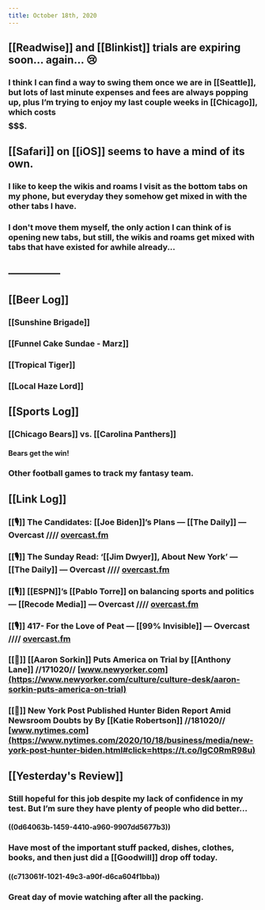 ```yaml
---
title: October 18th, 2020
---
```


## [[Readwise]] and [[Blinkist]] trials are expiring soon... again... 😢
### I think I can find a way to swing them once we are in [[Seattle]], but lots of last minute expenses and fees are always popping up, plus I’m trying to enjoy my last couple weeks in [[Chicago]], which costs $$$$$$$. 

## [[Safari]] on [[iOS]] seems to have a mind of its own. 
### I like to keep the wikis and roams I visit as the bottom tabs on my phone, but everyday they somehow get mixed in with the other tabs I have. 

### I don't move them myself, the only action I can think of is opening new tabs, but still, the wikis and roams get mixed with tabs that have existed for awhile already...

## —————

## [[Beer Log]]
### [[Sunshine Brigade]]

### [[Funnel Cake Sundae - Marz]]

### [[Tropical Tiger]]

### [[Local Haze Lord]]

## [[Sports Log]]
### [[Chicago Bears]] vs. [[Carolina Panthers]]
#### Bears get the win!

### Other football games to track my fantasy team. 

## [[Link Log]]
### [[🎙]] The Candidates: [[Joe Biden]]’s Plans — [[The Daily]] — Overcast //// [overcast.fm](https://overcast.fm/+LHydobBIo)

### [[🎙]] The Sunday Read: ‘[[Jim Dwyer]], About New York’ — [[The Daily]] — Overcast //// [overcast.fm](https://overcast.fm/+LHyefWEbQ)

### [[🎙]] [[ESPN]]’s [[Pablo Torre]] on balancing sports and politics — [[Recode Media]] — Overcast //// [overcast.fm](https://overcast.fm/+QL2dq-bA8)

### [[🎙]] 417- For the Love of Peat — [[99% Invisible]] — Overcast //// [overcast.fm](https://overcast.fm/+DCHuJD8)

### [[📰]] [[Aaron Sorkin]] Puts America on Trial by [[Anthony Lane]] //171020// [www.newyorker.com](https://www.newyorker.com/culture/culture-desk/aaron-sorkin-puts-america-on-trial)

### [[📰]] New York Post Published Hunter Biden Report Amid Newsroom Doubts by By [[Katie Robertson]] //181020// [www.nytimes.com](https://www.nytimes.com/2020/10/18/business/media/new-york-post-hunter-biden.html#click=https://t.co/lgC0RmR98u)

## [[Yesterday's Review]]
### Still hopeful for this job despite my lack of confidence in my test. But I’m sure they have plenty of people who did better...
#### ((0d64063b-1459-4410-a960-9907dd5677b3))

### Have most of the important stuff packed, dishes, clothes, books, and then just did a [[Goodwill]] drop off today. 
#### ((c713061f-1021-49c3-a90f-d6ca604f1bba))

### Great day of movie watching after all the packing. 
